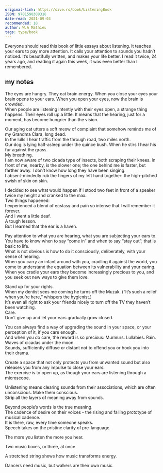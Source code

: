 ```yaml
---
original-link: https://sive.rs/book/ListeningBook
ISBN: 9781590308318
date-read: 2021-09-03
recommended: 10
author: W.A Mathieu
tags: type/book
---
```


Everyone should read this book of little essays about listening. It teaches your ears to pay more attention. It calls your attention to sounds you hadn’t noticed. It’s beautifully written, and makes your life better. I read it twice, 24 years ago, and reading it again this week, it was even better than I remembered.

## my notes

The eyes are hungry. They eat brain energy. When you close your eyes your brain opens to your ears. When you open your eyes, now the brain is crowded.  
When people are listening intently with their eyes open, a strange thing happens. Their eyes roll up a little. It means that the hearing, just for a moment, has become hungrier than the vision.  
  
Our aging cat utters a soft meow of complaint that somehow reminds me of my Grandma Clara, long dead.  
In the lulls I hear traffic from the through road, two miles north.  
Our dog is lying half-asleep under the quince bush. When he stirs I hear his fur against the grass.  
My breathing.  
I am now aware of two cicada type of insects, both scraping their knees. In front of me, nearby, is the slower one; the one behind me is faster, but farther away. I don’t know how long they have been singing.  
I absent-mindedly rub the fingers of my left hand together: the high-pitched swish of skin on skin.  
  
I decided to see what would happen if I stood two feet in front of a speaker twice my height and cranked to the max.  
Two things happened:  
I experienced a blend of ecstasy and pain so intense that I will remember it forever.  
And I went a little deaf.  
A tough lesson.  
But I learned that the ear is a haven.  
  
Pay attention to what you are hearing, what you are subjecting your ears to.  
You have to know when to say “come in” and when to say “stay out”; that is basic to life.  
What is not obvious is how to do it consciously, deliberately, with your sense of hearing.  
When you carry an infant around with you, cradling it against the world, you come to understand the equation between its vulnerability and your caring.  
When you cradle your ears they become increasingly precious to you, and you seek out new ways to give them love.  
  
Stand up for your rights.  
When my dentist sees me coming he turns off the Muzak. (“It’s such a relief when you’re here,” whispers the hygienist.)  
It’s even all right to ask your friends nicely to turn off the TV they haven’t been watching.  
Care.  
Don’t give up and let your ears gradually grow closed.  
  
You can always find a way of upgrading the sound in your space, or your perception of it, if you care enough.  
And when you do care, the reward is so precious: Murmurs. Lullabies. Rain. Waves of cicadas under the moon.  
Sounds, sufficiently diffuse or distant not to offend you or hook you into their drama.  
  
Create a space that not only protects you from unwanted sound but also releases you from any impulse to close your ears.  
The exercise is to open up, as though your ears are listening through a microscope.  
  
Unlistening means clearing sounds from their associations, which are often unconscious. Make them conscious.  
Strip all the layers of meaning away from sounds.  
  
Beyond people’s words is the true meaning.  
The cadence of desire on their voices - the rising and falling prototype of musical cadence.  
It is there, raw, every time someone speaks.  
Speech takes on the pristine clarity of pre-language.  
  
The more you listen the more you hear.  
  
Two music boxes, or three, at once.  
  
A stretched string shows how music transforms energy.  
  
Dancers need music, but walkers are their own music.
